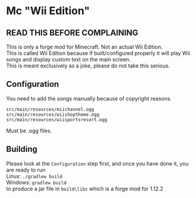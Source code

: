 # Mc "Wii Edition"
## READ THIS BEFORE COMPLAINING
This is only a forge mod for Minecraft. Not an actual Wii Edition. \
This is called Wii Edition because if built/configured properly it will play Wii songs and display custom text on the main screen. \
This is meant exclusively as a joke, please do not take this serious.

## Configuration
You need to add the songs manually because of copyright reasons.
```
src/main/resources/miichannel.ogg
src/main/resources/wiishoptheme.ogg
src/main/resources/wiisportsresort.ogg
```
Must be .ogg files.

## Building
Please look at the `Configuration` step first, and once you have done it, you are ready to run \
Linux: `./gradlew build` \
Windows: `gradlew build` \
to produce a jar file in `build\libs` which is a forge mod for 1.12.2

